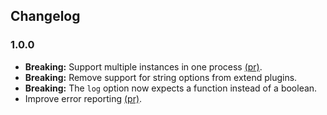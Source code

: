 Changelog
---------

### 1.0.0
- **Breaking:** Support multiple instances in one process [(pr)](https://github.com/peerigon/dynamic-config/pull/15).
- **Breaking:** Remove support for string options from extend plugins.
- **Breaking:** The `log` option now expects a function instead of a boolean.
- Improve error reporting [(pr)](https://github.com/peerigon/dynamic-config/pull/13).
